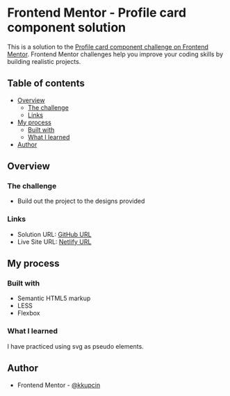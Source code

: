 # Frontend Mentor - Profile card component solution

This is a solution to the [Profile card component challenge on Frontend Mentor](https://www.frontendmentor.io/challenges/profile-card-component-cfArpWshJ). Frontend Mentor challenges help you improve your coding skills by building realistic projects. 

## Table of contents

- [Overview](#overview)
  - [The challenge](#the-challenge)
  - [Links](#links)
- [My process](#my-process)
  - [Built with](#built-with)
  - [What I learned](#what-i-learned)
- [Author](#author)

## Overview

### The challenge

- Build out the project to the designs provided

### Links

- Solution URL: [GitHub URL](https://github.com/kkupcin/profile-card-component)
- Live Site URL: [Netlify URL](https://your-live-site-url.com)

## My process

### Built with

- Semantic HTML5 markup
- LESS
- Flexbox

### What I learned

I have practiced using svg as pseudo elements.

## Author

- Frontend Mentor - [@kkupcin](https://www.frontendmentor.io/profile/kkupcin)
